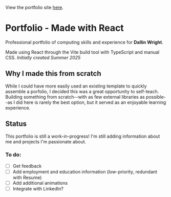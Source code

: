 View the portfolio site [here](https://leeway001write.github.io).

# Portfolio - Made with React
Professional portfolio of computing skills and experience for **Dallin Wright**.  

Made using React through the Vite build tool with TypeScript and manual CSS. *Initially created Summer 2025*

## Why I made this from scratch
While I could have more easily used an existing template to quickly assemble a porfolio, I decided this was a great opportunity to self-teach. Building something from scratch--with as few external libraries as possible--as I did here is rarely the best option, but it served as an enjoyable learning experience.

## Status
This portfolio is still a work-in-progress! I'm still adding information about me and projects I'm passionate about.

### To do:
 - [ ] Get feedback
 - [ ] Add employment and education information (low-priority, redundant with Resume)
 - [ ] Add additional animations
 - [ ] Integrate with LinkedIn?